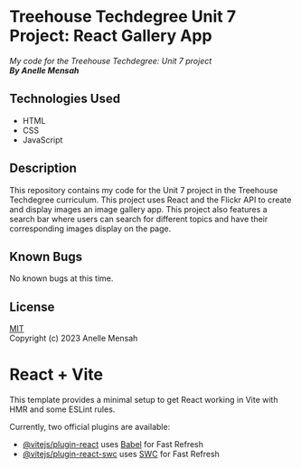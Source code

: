 # Treehouse Techdegree Unit 7 Project: React Gallery App
_My code for the Treehouse Techdegree: Unit 7 project_
\
_**By Anelle Mensah**_

## Technologies Used
* HTML
* CSS
* JavaScript

## Description
This repository contains my code for the Unit 7 project in the Treehouse Techdegree curriculum. This project uses React and the Flickr API to create and display images an image gallery app. This project also features a search bar where users can search for different topics and have their corresponding images display on the page.

## Known Bugs
No known bugs at this time.

## License
[MIT](https://choosealicense.com/licenses/mit/#)
\
Copyright (c) 2023 Anelle Mensah







# React + Vite

This template provides a minimal setup to get React working in Vite with HMR and some ESLint rules.

Currently, two official plugins are available:

- [@vitejs/plugin-react](https://github.com/vitejs/vite-plugin-react/blob/main/packages/plugin-react/README.md) uses [Babel](https://babeljs.io/) for Fast Refresh
- [@vitejs/plugin-react-swc](https://github.com/vitejs/vite-plugin-react-swc) uses [SWC](https://swc.rs/) for Fast Refresh
